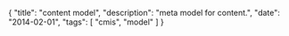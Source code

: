 {
    "title": "content model",
    "description": "meta model for content.",
    "date": "2014-02-01",
    "tags": [ "cmis", "model" ]
}

